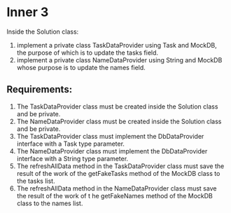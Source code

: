 # Inner 3

Inside the Solution class:
1) implement a private class TaskDataProvider using Task and MockDB, the purpose of which is to update the tasks field.
2) implement a private class NameDataProvider using String and MockDB whose purpose is to update the names field.


## Requirements:
1. The TaskDataProvider class must be created inside the Solution class and be private.
2. The NameDataProvider class must be created inside the Solution class and be private.
3. The TaskDataProvider class must implement the DbDataProvider interface with a Task type 		parameter.
4. The NameDataProvider class must implement the DbDataProvider interface with a String type 	parameter.
5. The refreshAllData method in the TaskDataProvider class must save the result of the work of 	the getFakeTasks method of the MockDB class to the tasks list.
6. The refreshAllData method in the NameDataProvider class must save the result of the work of t	he getFakeNames method of the MockDB class to the names list.